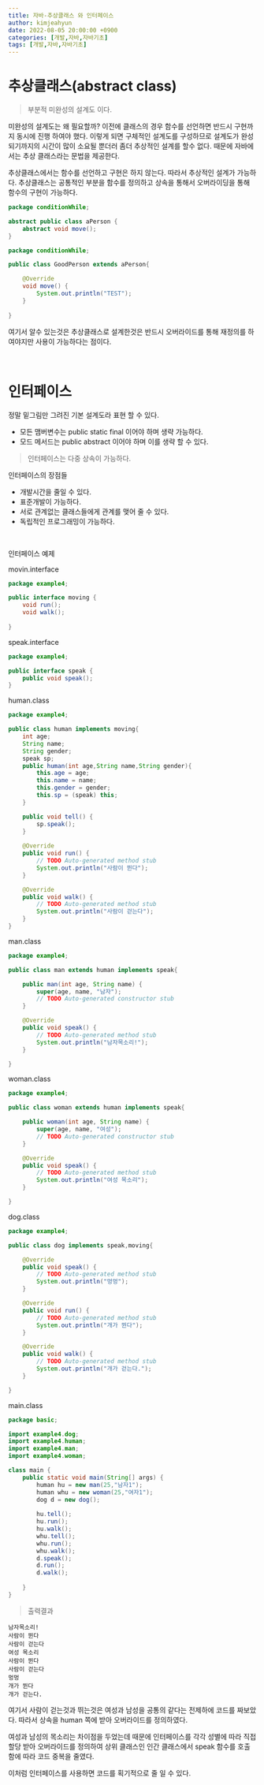 ```yaml
---
title: 자바-추상클래스 와 인터페이스
author: kimjeahyun
date: 2022-08-05 20:00:00 +0900
categories: [개발,자바,자바기초]
tags: [개발,자바,자바기초]
---
```


# 추상클래스(abstract class)

> 부분적 미완성의 설계도 이다.

미완성의 설계도는 왜 필요할까? 이전에 클래스의 경우 함수를 선언하면 반드시 구현까지 동시에 진행 하여야 했다. 이렇게 되면 구체적인 설계도를 구성하므로 설계도가 완성되기까지의 시간이 많이 소요될 뿐더러 좀더 추상적인 설계를 할수 없다. 때문에 자바에서는 추상 클래스라는 문법을 제공한다. 

추상클래스에서는 함수를 선언하고 구현은 하지 않는다. 따라서 추상적인 설계가 가능하다. 추상클래스는 공통적인 부분을 함수를 정의하고 상속을 통해서 오버라이딩을 통해 함수의 구현이 가능하다.

```java
package conditionWhile;

abstract public class aPerson {
	abstract void move();
}
```

```java
package conditionWhile;

public class GoodPerson extends aPerson{

	@Override
	void move() {
		System.out.println("TEST");
	}
	
}

```

여기서 알수 있는것은 추상클래스로 설계한것은 반드시 오버라이드를 통해 재정의를 하여야지만 사용이 가능하다는 점이다.

<br>

# 인터페이스

정말 밑그림만 그려진 기본 설계도라 표현 할 수 있다.


-   모든 맴버변수는 public static final 이어야 하며 생략 가능하다.
-   모드 메서드는 public abstract 이어야 하며 이를 생략 할 수 있다.

> 인터페이스는 다중 상속이 가능하다. 


인터페이스의 장점들

-   개발시간을 줄일 수 있다.
-   표준개발이 가능하다.
-   서로 관계없는 클래스들에게 관계를 맺어 줄 수 있다.
-   독립적인 프로그래밍이 가능하다.



<br>

인터페이스 예제

movin.interface

```java
package example4;

public interface moving {
	void run();
	void walk();
	
}
```

speak.interface

```java
package example4;

public interface speak {
	public void speak();
}

```

human.class

```java
package example4;

public class human implements moving{
	int age;
	String name;
	String gender;
	speak sp;
	public human(int age,String name,String gender){
		this.age = age;
		this.name = name;
		this.gender = gender;
		this.sp = (speak) this;
	}

	public void tell() {
		sp.speak();
	}
	
	@Override
	public void run() {
		// TODO Auto-generated method stub
		System.out.println("사람이 뛴다");
	}

	@Override
	public void walk() {
		// TODO Auto-generated method stub
		System.out.println("사람이 걷는다");
	}
}

```

man.class

```java
package example4;

public class man extends human implements speak{

	public man(int age, String name) {
		super(age, name, "남자");
		// TODO Auto-generated constructor stub
	}

	@Override
	public void speak() {
		// TODO Auto-generated method stub
		System.out.println("남자목소리!");
	}

}

```

woman.class

```java
package example4;

public class woman extends human implements speak{

	public woman(int age, String name) {
		super(age, name, "여성");
		// TODO Auto-generated constructor stub
	}

	@Override
	public void speak() {
		// TODO Auto-generated method stub
		System.out.println("여성 목소리");
	}

}

```

dog.class

```java
package example4;

public class dog implements speak,moving{

	@Override
	public void speak() {
		// TODO Auto-generated method stub
		System.out.println("멍멍");
	}

	@Override
	public void run() {
		// TODO Auto-generated method stub
		System.out.println("개가 뛴다");
	}

	@Override
	public void walk() {
		// TODO Auto-generated method stub
		System.out.println("개가 걷는다.");
	}

}

```

main.class

```java
package basic;

import example4.dog;
import example4.human;
import example4.man;
import example4.woman;

class main {
	public static void main(String[] args) {	
		human hu = new man(25,"남자1");
		human whu = new woman(25,"여자1");
		dog d = new dog();
		
		hu.tell();
		hu.run();
		hu.walk();
		whu.tell();
		whu.run();
		whu.walk();
		d.speak();
		d.run();
		d.walk();
		
	}
}

```

>출력결과

~~~
남자목소리!
사람이 뛴다
사람이 걷는다
여성 목소리
사람이 뛴다
사람이 걷는다
멍멍
개가 뛴다
개가 걷는다.
~~~

여기서 사람이 걷는것과 뛰는것은 여성과 남성을 공통의 같다는 전제하에 
코드를 짜보았다. 따라서 상속을 human 쪽에 받아 오버라이드를 정의하였다.

여성과 남성의 목소리는 차이점을 두었는데 때문에 인터페이스를 각각 성별에 따라 직접 할당 받아 오버라이드를 정의하여 상위 클래스인 인간 클래스에서 speak 함수를 호출함에 따라 코드 중복을 줄였다.

이처럼 인터페이스를 사용하면 코드를 획기적으로 줄 일 수 있다.